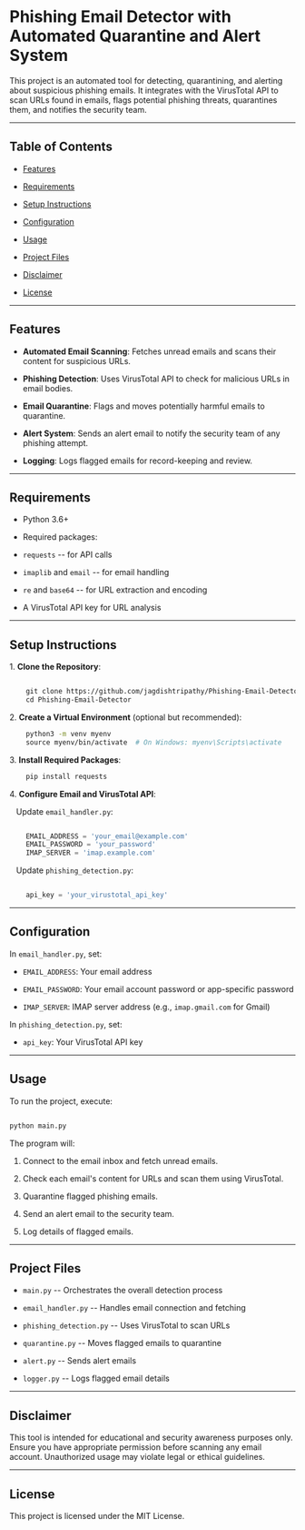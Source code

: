 # Phishing Email Detector with Automated Quarantine and Alert System

This project is an automated tool for detecting, quarantining, and alerting about suspicious phishing emails. It integrates with the VirusTotal API to scan URLs found in emails, flags potential phishing threats, quarantines them, and notifies the security team.

---

## Table of Contents

- [Features](#features)

- [Requirements](#requirements)

- [Setup Instructions](#setup-instructions)

- [Configuration](#configuration)

- [Usage](#usage)

- [Project Files](#project-files)

- [Disclaimer](#disclaimer)

- [License](#license)

---

## Features

- **Automated Email Scanning**: Fetches unread emails and scans their content for suspicious URLs.

- **Phishing Detection**: Uses VirusTotal API to check for malicious URLs in email bodies.

- **Email Quarantine**: Flags and moves potentially harmful emails to quarantine.

- **Alert System**: Sends an alert email to notify the security team of any phishing attempt.

- **Logging**: Logs flagged emails for record-keeping and review.

---

## Requirements

- Python 3.6+

- Required packages:

- `requests` -- for API calls

- `imaplib` and `email` -- for email handling

- `re` and `base64` -- for URL extraction and encoding

- A VirusTotal API key for URL analysis

---

## Setup Instructions

1\. **Clone the Repository**:

```bash

    git clone https://github.com/jagdishtripathy/Phishing-Email-Detector.git
    cd Phishing-Email-Detector
```

2\. **Create a Virtual Environment** (optional but recommended):

```bash
    python3 -m venv myenv
    source myenv/bin/activate  # On Windows: myenv\Scripts\activate
```

3\. **Install Required Packages**:

```bash
    pip install requests

```

4\. **Configure Email and VirusTotal API**:

   Update `email_handler.py`:

```python

    EMAIL_ADDRESS = 'your_email@example.com'
    EMAIL_PASSWORD = 'your_password'
    IMAP_SERVER = 'imap.example.com'

```

   Update `phishing_detection.py`:

```python

    api_key = 'your_virustotal_api_key'

```

---

## Configuration

In `email_handler.py`, set:

- `EMAIL_ADDRESS`: Your email address

- `EMAIL_PASSWORD`: Your email account password or app-specific password

- `IMAP_SERVER`: IMAP server address (e.g., `imap.gmail.com` for Gmail)

In `phishing_detection.py`, set:

- `api_key`: Your VirusTotal API key

---

## Usage

To run the project, execute:

```bash

python main.py
```
The program will:

1.  Connect to the email inbox and fetch unread emails.

2.  Check each email's content for URLs and scan them using VirusTotal.

3.  Quarantine flagged phishing emails.

4.  Send an alert email to the security team.

5.  Log details of flagged emails.

* * * * *

Project Files
-------------

-   `main.py` -- Orchestrates the overall detection process

-   `email_handler.py` -- Handles email connection and fetching

-   `phishing_detection.py` -- Uses VirusTotal to scan URLs

-   `quarantine.py` -- Moves flagged emails to quarantine

-   `alert.py` -- Sends alert emails

-   `logger.py` -- Logs flagged email details

* * * * *

Disclaimer
----------

This tool is intended for educational and security awareness purposes only. Ensure you have appropriate permission before scanning any email account. Unauthorized usage may violate legal or ethical guidelines.

* * * * *

License
-------

This project is licensed under the MIT License.
